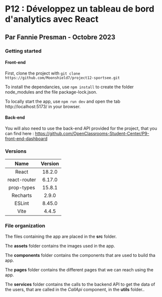 # P12 : Développez un tableau de bord d'analytics avec React
## Par Fannie Presman - Octobre 2023

### Getting started

#### Front-end

First, clone the project with `git clone https://github.com/Moonshield7/project12-sportsee.git`

To install the dependancies, use `npm install` to create the folder node_modules and the file package-lock.json.

To locally start the app, use `npm run dev` and open the tab http://localhost:5173/ in your browser.

#### Back-end

You will also need to use the back-end API provided for the project, that you can find here : https://github.com/OpenClassrooms-Student-Center/P9-front-end-dashboard

### Versions

| Name | Version |
| :-: | :-: |
| React | 18.2.0 |
| react-router | 6.17.0 |
| prop-types | 15.8.1 |
| Recharts | 2.9.0 |
| ESLint | 8.45.0 |
| Vite | 4.4.5 |

### File organization

The files containing the app are placed in the **src** folder.

The **assets** folder contains the images used in the app.

The **components** folder contains the components that are used to build tha app.

The **pages** folder contains the different pages that we can reach using the app.

The **services** folder contains the calls to the backend API to get the data of the users, that are called in the *CallApi* component, in the **utils** folder..
